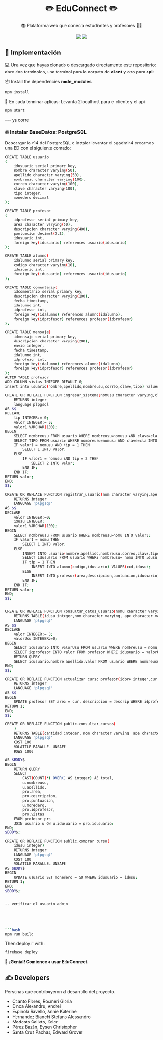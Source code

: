 <!-- <p align="center">
  <img
    src="https://asset.cloudinary.com/dkhvd9k6s/ead9ee2d34482074a86412d6ae2b4a64"
    align="center"
    width="100"
    alt="EduConnect"
    title="EduConnect"
  />
  <h1 align="center">✏️ EduConnect ✏️</h1>
</p> -->
<h1 align="center">✏️ EduConnect ✏️</h1>

<p align="center">📚 Plataforma web que conecta estudiantes y profesores 👨‍🏫</p>

<!-- Shields -->
<p align="center">
  <!-- Node v18-->
  <img src="https://img.shields.io/static/v1?label=NodeJS&message=v18.0&color=339933&logo=node.js" />
  <!-- React -->
  <img src="https://img.shields.io/static/v1?label=React&message=v18.3.1&color=61DAFB&logo=react" />
</p>

<!--<img
  src="./.github/screenshot.png"
  title="Screenshot of Saturn"
  alt="Screenshot of Saturn"
  align="center"
/> -->


## 🚀 Implementación
💻 Una vez que hayas clonado o descargado directamente este repositorio: abre dos terminales, una terminal para la carpeta de **client** y otra para **api**:

📦 Install the dependencies **node_modules**

```bash
npm install
```
🚀 En cada terminar aplicas: Levanta 2 localhost para el cliente y el api
```bash
npm start
```
--- ya corre 


### 🔥 Instalar BaseDatos: PostgreSQL
Descargar la v14 del PostgreSQL e instalar
levantar el pgadmin4
crearmos una BD con el siguiente comado:
```bash
CREATE TABLE usuario
(
    idusuario serial primary key,
	nombre character varying(50),
	apellido character varying(50),
	nombreusu character varying(100),
    correo character varying(100),
    clave character varying(100),
	tipo integer,
	monedero decimal
);

CREATE TABLE profesor
(
	idprofesor serial primary key,
	area character varying(50),
	descripcion character varying(400),
	puntuacion decimal(5,2),
	idusuario int,
	foreign key(idusuario) references usuario(idusuario)
);	

CREATE TABLE alumno(
	idalumno serial primary key,
	codigo character varying(10),
	idusuario int,
	foreign key(idusuario) references usuario(idusuario)
);

CREATE TABLE comentario(
	idcomentario serial primary key,
	descripcion character varying(200),
	fecha timestamp,
	idalumno int,
	idprofesor int,
	foreign key(idalumno) references alumno(idalumno),
	foreign key(idprofesor) references profesor(idprofesor)
);

CREATE TABLE mensaje(
	idmensaje serial primary key,
	descripcion character varying(200),
	envio integer,
	fecha timestamp,
	idalumno int,
	idprofesor int,
	foreign key(idalumno) references alumno(idalumno),
	foreign key(idprofesor) references profesor(idprofesor)
);
ALTER TABLE profesor
ADD COLUMN vistas INTEGER DEFAULT 0;
insert into usuario(nombre,apellido,nombreusu,correo,clave,tipo) values('adm','adm','admin','adm@gmail.com','123',1);

CREATE OR REPLACE FUNCTION ingresar_sistema(nomusu character varying,cla character varying)
    RETURNS integer   
	language plpgsql
AS $$
DECLARE
	tip INTEGER:= 0;
	valor INTEGER:= 0;
	valor1 VARCHAR(100);
BEGIN	
	SELECT nombreusu FROM usuario WHERE nombreusu=nomusu AND clave=cla INTO valor1;
	SELECT TIPO FROM usuario WHERE nombreusu=nomusu AND clave=cla INTO tip;
	IF valor1 = nomusu AND tip = 1 THEN
		SELECT 1 INTO valor;
	ELSE
		IF valor1 = nomusu AND tip = 2 THEN
			SELECT 2 INTO valor;
		END IF;
	END IF;
RETURN valor;
END;
$$;

CREATE OR REPLACE FUNCTION registrar_usuario(nom character varying,ape character varying,nomu character varying,cor character varying,cla character varying,tip integer,cod character varying)
    RETURNS integer
    LANGUAGE 'plpgsql'
AS $$
DECLARE
	valor INTEGER:=0;
	idusu INTEGER;
	valor1 VARCHAR(100);
BEGIN
	SELECT nombreusu FROM usuario WHERE nombreusu=nomu INTO valor1;
	IF valor1 = nomu THEN
		SELECT 1 INTO valor;
	ELSE
		INSERT INTO usuario(nombre,apellido,nombreusu,correo,clave,tipo) VALUES(nom,ape,nomu,cor,cla,tip);
		SELECT idusuario FROM usuario WHERE nombreusu= nomu INTO idusu;
		IF tip = 1 THEN			
			INSERT INTO alumno(codigo,idusuario) VALUES(cod,idusu);
		ELSE
			INSERT INTO profesor(area,descripcion,puntuacion,idusuario) VALUES('--','--',0,idusu);
		END IF;
	END IF;
RETURN valor;
END;
$$;


CREATE OR REPLACE FUNCTION consultar_datos_usuario(nomu character varying)
    RETURNS TABLE(idusu integer,nom character varying, ape character varying, idpro integer) 
    LANGUAGE 'plpgsql'
AS $$
DECLARE
	valor INTEGER:= 0;
	valorUsu INTEGER:=0;
BEGIN
	SELECT idusuario INTO valorUsu FROM usuario WHERE nombreusu = nomu;
	SELECT idprofesor INTO valor FROM profesor WHERE idusuario = valorUsu;
	RETURN QUERY 
	SELECT idusuario,nombre,apellido,valor FROM usuario WHERE nombreusu = nomu;
END;
$$;

CREATE OR REPLACE FUNCTION actualizar_curso_profesor(idpro integer,cur character varying,descrip character varying)
    RETURNS integer
    LANGUAGE 'plpgsql'
AS $$
BEGIN
	UPDATE profesor SET area = cur, descripcion = descrip WHERE idprofesor = idpro;
RETURN 1;
END;
$$;

CREATE OR REPLACE FUNCTION public.consultar_cursos(
	)
    RETURNS TABLE(cantidad integer, nom character varying, ape character varying, curs character varying, descrip character varying, cali numeric, prec numeric, idpro integer, vistas integer) 
    LANGUAGE 'plpgsql'
    COST 100
    VOLATILE PARALLEL UNSAFE
    ROWS 1000

AS $BODY$
BEGIN
	RETURN QUERY 
	SELECT 
    	CAST(COUNT(*) OVER() AS integer) AS total,
    	u.nombreusu,
    	u.apellido,
    	pro.area,
    	pro.descripcion,
    	pro.puntuacion,
    	u.monedero,
    	pro.idprofesor,
    	pro.vistas
	FROM profesor pro
	JOIN usuario u ON u.idusuario = pro.idusuario;
END;
$BODY$;

CREATE OR REPLACE FUNCTION public.comprar_curso(
	idusu integer)
    RETURNS integer
    LANGUAGE 'plpgsql'
    COST 100
    VOLATILE PARALLEL UNSAFE
AS $BODY$
BEGIN
	UPDATE usuario SET monedero = 50 WHERE idusuario = idusu;
RETURN 1;
END;
$BODY$;


-- verificar el usuario admin





```bash
npm run build
```
Then deploy it with:
```bash
firebase deploy
```


🎉 **¡Genial! Comience a usar EduConnect.**


## ✍ Developers
Personas que contribuyeron al desarrollo del proyecto.
- Ccanto Flores, Rosmeri Gloria
- Dinca Alexandru, Andrei
- Espinola Ravello, Annie Katerine
- Hernandez Bianchi Stefano Alessandro
- Modesto Calixto, Keler
- Pérez Bazán, Eysen Christopher
- Santa Cruz Pachas, Edward Grover


